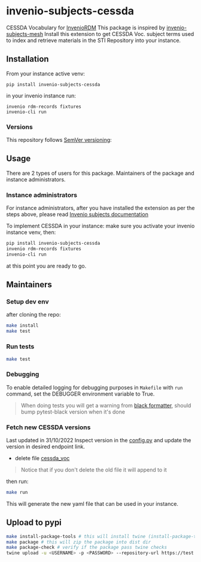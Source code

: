 # invenio-subjects-cessda

 CESSDA Vocabulary for [InvenioRDM](https://inveniosoftware.org/products/rdm/)
This package is inspired by [invenio-subjects-mesh](https://github.com/galterlibrary/invenio-subjects-mesh)
Install this extension to get CESSDA Voc. subject terms used to index and retrieve materials in the STI Repository into your instance.

## Installation

From your instance active venv:

```console
pip install invenio-subjects-cessda
```

in your invenio instance run:

```console
invenio rdm-records fixtures
invenio-cli run
```

### Versions

This repository follows [SemVer versioning](https://semver.org/):

## Usage

There are 2 types of users for this package. Maintainers of the package and instance administrators.

### Instance administrators

For instance administrators, after you have installed the extension as per the steps above,
please read [Invenio subjects documentation](https://inveniordm.docs.cern.ch/customize/vocabularies/subjects/)

To implement CESSDA in your instance:
make sure you activate your invenio instance venv, then:

```bash
pip install invenio-subjects-cessda
invenio rdm-records fixtures
invenio-cli run
```

at this point you are ready to go.

## Maintainers

### Setup dev env

after cloning the repo:

```bash
make install
make test
```

### Run tests

```bash
make test
```

### Debugging

To enable detailed logging for debugging purposes in `Makefile` with `run` command, set the DEBUGGER environment variable to True.

> When doing tests you will get a warning from [black formatter](https://github.com/shopkeep/pytest-black/issues/55), should bump pytest-black version when it's done

### Fetch new CESSDA versions

Last updated in 31/10/2022
Inspect version in the [config.py](invenio_subjects_cessda/config.py) and update the version in desired endpoint link.

- delete file [cessda_voc](invenio_subjects_cessda/vocabularies/cessda_voc.yaml)

> Notice that if you don't delete the old file it will append to it

then run:

```bash
make run
```

This will generate the new yaml file that can be used in your instance.

## Upload to pypi

```bash
make install-package-tools # this will install twine (install-package-tools-pipenv if you use pipenv)
make package # this will zip the package into dist dir
make package-check # verify if the package pass twine checks
twine upload -u <USERNAME> -p <PASSWORD> --repository-url https://test.pypi.org/legacy/ dist/* --verbose
```
